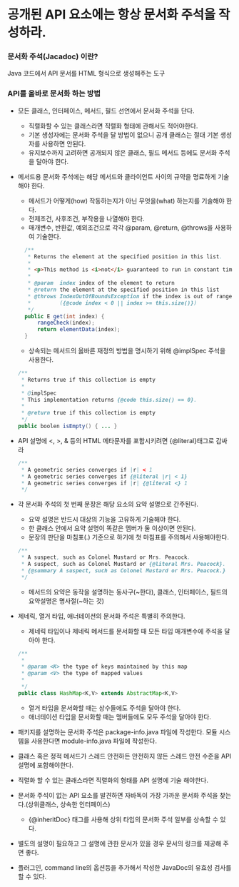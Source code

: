 # 공개된 API 요소에는 항상 문서화 주석을 작성하라.
### 문서화 주석(Jacadoc) 이란?
Java 코드에서 API 문서를 HTML 형식으로 생성해주는 도구

### API를 올바로 문서화 하는 방법
- 모든 클래스, 인터페이스, 메서드, 필드 선언에서 문서화 주석을 단다.
    - 직렬화할 수 있는 클래스라면 직렬화 형태에 관해서도 적어야한다.
    - 기본 생성자에는 문서화 주석을 달 방법이 없으니 공개 클래스는 절대 기본 생성자를 사용하면 안된다.
    - 유지보수까지 고려하면 공개되지 않은 클래스, 필드 메서드 등에도 문서화 주석을 달아야 한다.
    
- 메서드용 문서화 주석에는 해당 메서드와 클라이언트 사이의 규약을 명료하게 기술해야 한다.
    - 메서드가 어떻게(how) 작동하는지가 아닌 무엇을(what) 하는지를 기술해야 한다.  
    - 전제조건, 사후조건, 부작용을 나열해야 한다.
    - 매개변수, 반환값, 예외조건으로 각각 @param, @return, @throws을 사용하여 기술한다.
    ````java
      /**
       * Returns the element at the specified position in this list.
       * 
       * <p>This method is <i>not</i> guaranteed to run in constant time</p>
       *
       * @param  index index of the element to return
       * @return the element at the specified position in this list
       * @throws IndexOutOfBoundsException if the index is out of range
       *         ({@code index < 0 || index >= this.size()})
       */
      public E get(int index) {
          rangeCheck(index);
          return elementData(index);
      }
    ````
    - 상속되는 메서드의 옳바른 재정의 방법을 명시하기 위해 @implSpec 주석을 사용한다.
    ````java
    /**
     * Returns true if this collection is empty
     *
     * @implSpec
     * This implementation returns {@code this.size() == 0}.
     *
     * @return true if this collection is empty
     */
    public boolen isEmpty() { ... }
    ```` 
  
- API 설명에 <, >, & 등의 HTML 메타문자를 포함시키려면 {@literal}태그로 감싸라
    ````java
    /**
     * A geometric series converges if |r| < 1
     * A geometric series converges if {@literal |r| < 1}
     * A geometric series converges if |r| {@literal <} 1
     */  
    ````
- 각 문서화 주석의 첫 번째 문장은 해당 요소의 요약 설명으로 간주된다.
    - 요약 설명은 반드시 대상의 기능을 고유하게 기술해야 한다.
    - 한 클래스 안에서 요약 설명이 똑같은 멤버가 둘 이상이면 안된다.
    - 문장의 판단을 마침표(.) 기준으로 하기에 첫 마침표를 주의해서 사용해야한다. 
    ````java
    /**
     * A suspect, such as Colonel Mustard or Mrs. Peacock.
     * A suspect, such as Colonel Mustard or {@literal Mrs. Peacock}.
     * {@summary A suspect, such as Colonel Mustard or Mrs. Peacock.}
     */
    ````
    - 메서드의 요약은 동작을 설명하는 동사구(~한다), 클래스, 인터페이스, 필드의 요약설명은 명사절(~하는 것)
    
- 제네릭, 열거 타입, 애너테이션의 문서화 주석은 특별히 주의한다.
    - 제네릭 타입이나 제네릭 메서드를 문서화할 때 모든 타입 매개변수에 주석을 달아야 한다.
    ````java
    /**
     *
     * @param <K> the type of keys maintained by this map
     * @param <V> the type of mapped values
     * 
     */
    public class HashMap<K,V> extends AbstractMap<K,V>
    ````
    - 열거 타입을 문서화할 때는 상수들에도 주석을 달아야 한다.
    - 애너테이션 타입을 문서화할 때는 멤버들에도 모두 주석을 달아야 한다.
- 패키지를 설명하는 문서화 주석은 package-info.java 파일에 작성한다. 모듈 시스템을 사용한다면 module-info.java 파일에 작성한다.
- 클래스 혹은 정적 메서드가 스레드 안전하든 안전하지 않든 스레드 안전 수준을 API 설명에 포함해야한다.
- 직렬화 할 수 있는 클래스라면 직렬화의 형태를 API 설명에 기술 해야한다.
- 문서화 주석이 없는 API 요소를 발견하면 자바독이 가장 가까운 문서화 주석을 찾는다.(상위클래스, 상속한 인터페이스)
    - {@inheritDoc} 태그를 사용해 상위 타입의 문서화 주석 일부를 상속할 수 있다.
- 별도의 설명이 필요하고 그 설명에 관한 문서가 있을 경우 문서의 링크를 제공해 주면 좋다.
- 플러그인, command line의 옵션등을 추가해서 작성한 JavaDoc의 유효성 검사를 할 수 있다.
